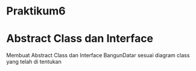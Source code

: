 # Praktikum6
# Abstract Class dan Interface

Membuat Abstract Class dan Interface BangunDatar sesuai diagram class yang telah di tentukan
